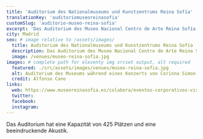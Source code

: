 ```yaml
---
title: 'Auditorium des Nationalmuseums und Kunstzentrums Reina Sofía'
translationKey: 'auditoriomuseoreinasofia'
customSlug: 'auditorio-museo-reina-sofia'
excerpt: 'Das Auditorium des Museo Nacional Centro de Arte Reina Sofía liegt nur wenige Meter von Atocha entfernt und ist Schauplatz für kulturelle Veranstaltungen, Konzerte und Kongresse.'
city: Madrid
seo: # image relative to /assets/images/
  title: Auditorium des Nationalmuseums und Kunstzentrums Reina Sofía
  description: Das Auditorium des Museo Nacional Centro de Arte Reina Sofía liegt nur wenige Meter von Atocha entfernt und ist Schauplatz für kulturelle Veranstaltungen, Konzerte und Kongresse.
  image: /venues/museo-reina-sofia.jpg
images: # complete path for eleventy img srcset output, alt required
  featured: ./src/assets/images/venues/museo-reina-sofia.jpg
  alt: Auditorium des Museums während eines Konzerts von Corinna Simon
  credit: Alfonso Cano
links:
  web: https://www.museoreinasofia.es/colabora/eventos-corporativos-visitas-privadas/auditorio-400
  twitter:
  facebook:
  instagram:
---
```


Das Auditorium hat eine Kapazität von 425 Plätzen und eine beeindruckende Akustik.

